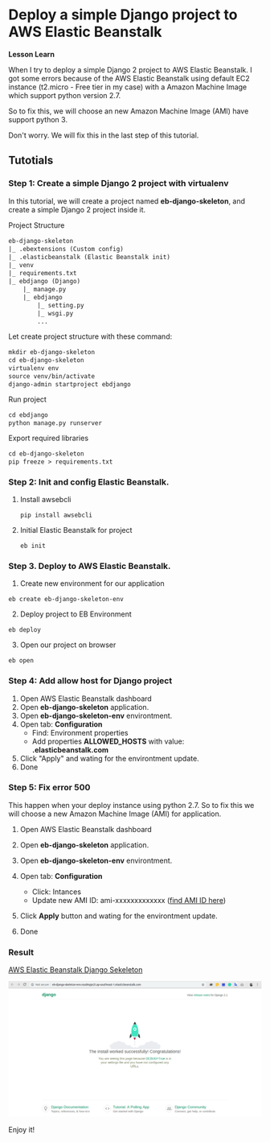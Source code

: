 # Deploy a simple Django project to AWS Elastic Beanstalk

**Lesson Learn**

When I try to deploy a simple Django 2 project to AWS Elastic Beanstalk. I got some errors because of the AWS Elastic Beanstalk using default EC2 instance (t2.micro - Free tier in my case) with a Amazon Machine Image which support python version 2.7.

So to fix this, we will choose an new Amazon Machine Image (AMI) have support python 3. 

Don't worry. We will fix this in the last step of this tutorial.

## Tutotials

### Step 1: Create a simple Django 2 project with virtualenv

In this tutorial, we will create a project named **eb-django-skeleton**, and create a simple Django 2 project inside it.

Project Structure

```
eb-django-skeleton
|_ .ebextensions (Custom config)
|_ .elasticbeanstalk (Elastic Beanstalk init)
|_ venv
|_ requirements.txt
|_ ebdjango (Django)
	|_ manage.py
	|_ ebdjango
		|_ setting.py
		|_ wsgi.py
		...
```

Let create project structure with these command:

```
mkdir eb-django-skeleton
cd eb-django-skeleton
virtualenv env
source venv/bin/activate
django-admin startproject ebdjango
```

Run project

```
cd ebdjango
python manage.py runserver
```

Export required libraries

```
cd eb-django-skeleton
pip freeze > requirements.txt
```

### Step 2: Init and config Elastic Beanstalk.

1. Install awsebcli

    ```shell
    pip install awsebcli
    ```

2. Initial Elastic Beanstalk for project

	```shell
	eb init
	```

### Step 3. Deploy to AWS Elastic Beanstalk.

1. Create new environment for our application

```
eb create eb-django-skeleton-env
```

2. Deploy project to EB Environment

```
eb deploy
```

3. Open our project on browser

```
eb open
```


### Step 4: Add allow host for Django project

1. Open AWS Elastic Beanstalk dashboard
2. Open **eb-django-skeleton** application.
3. Open **eb-django-skeleton-env** environtment.
4. Open tab: **Configuration**
	- Find: Environment properties
	- Add properties **ALLOWED_HOSTS** with value: **.elasticbeanstalk.com**
5. Click "Apply" and wating for the environtment update.
6. Done

### Step 5: Fix error 500

This happen when your deploy instance using python 2.7. So to fix this we will choose a new Amazon Machine Image (AMI) for application.

1. Open AWS Elastic Beanstalk dashboard
2. Open **eb-django-skeleton** application.
3. Open **eb-django-skeleton-env** environtment.
4. Open tab: **Configuration**
	- Click: Intances
	- Update new AMI ID: ami-xxxxxxxxxxxxx
	([find AMI ID here](https://ap-southeast-1.console.aws.amazon.com/ec2/v2/home?region=ap-southeast-1#LaunchInstanceWizard:))

5. Click **Apply** button and wating for the environtment update.
6. Done

### Result 
[AWS Elastic Beanstalk Django Sekeleton](http://eb-django-skeleton-env.nssdmpje2t.ap-southeast-1.elasticbeanstalk.com/)

![AWS Elastic Beanstalk Skeleton by Quan Vu](eb-django-skeleton.png)

Enjoy it!